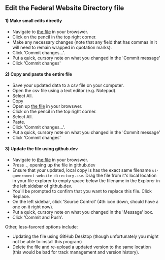 

## Edit the Federal Website Directory file

#### 1) Make small edits directly 

- Navigate to [the file](https://github.com/GSA/federal-website-directory/blob/main/us-government-website-directory.csv) in your browswer.
- Click on the pencil in the top right corner.
- Make any necessary changes (note that any field that has commas in it will need to remain wrapped in quotation marks).
- Click 'Commit changes...'.
- Put a quick, cursory note on what you changed in the 'Commit message'
- Click 'Commit changes'


#### 2) Copy and paste the entire file 

- Save your updated data to a csv file on your computer.
- Open the csv file using a text editor (e.g. Notepad).
- Select All.
- Copy
- Open up [the file](https://github.com/GSA/federal-website-directory/blob/main/us-government-website-directory.csv) in your browswer.
- Click on the pencil in the top right corner.
- Select All.
- Paste.
- Click 'Commit changes...'.
- Put a quick, cursory note on what you changed in the 'Commit message'
- Click 'Commit changes'

#### 3) Update the file using github.dev

- Navigate to [the file](https://github.com/GSA/federal-website-directory/blob/main/us-government-website-directory.csv) in your browswer.
- Press `.`, opening up the file in github.dev
- Ensure that your updated, local copy is has the exact same filename `us-government-website-directory.csv`.  Drag the file from it's local location in your file explorer to empty space below the filename in the Explorer in the left sidebar of github.dev.
- You'll be prompted to confirm that you want to replace this file.  Click Replace.
- On the left sidebar, click 'Source Control' (4th icon down, should have a one on it right now).
- Put a quick, cursory note on what you changed in the 'Message' box.
- Click 'Commit and Push'.  



Other, less-favored options include: 
- Updating the file using GitHub Desktop (though unfortunately you might not be able to install this program)
- Delete the file and re-upload a updated version to the same location (this would be bad for track management and version history).  
